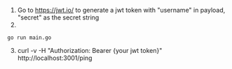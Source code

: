1. Go to https://jwt.io/ to generate a jwt token with "username" in payload, "secret" as the secret string
2. 

```
go run main.go
```

3. curl -v -H "Authorization: Bearer {your jwt token}" http://localhost:3001/ping
